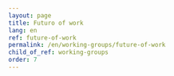 ```yaml
---
layout: page
title: Futuro of work
lang: en
ref: future-of-work
permalink: /en/working-groups/future-of-work
child_of_ref: working-groups
order: 7
---
```

